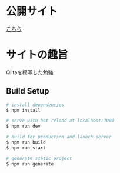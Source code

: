 # 公開サイト
[こちら](https://objective-galileo-ca9445.netlify.app/)

# サイトの趣旨
Qiitaを模写した勉強

## Build Setup

```bash
# install dependencies
$ npm install

# serve with hot reload at localhost:3000
$ npm run dev

# build for production and launch server
$ npm run build
$ npm run start

# generate static project
$ npm run generate
```
